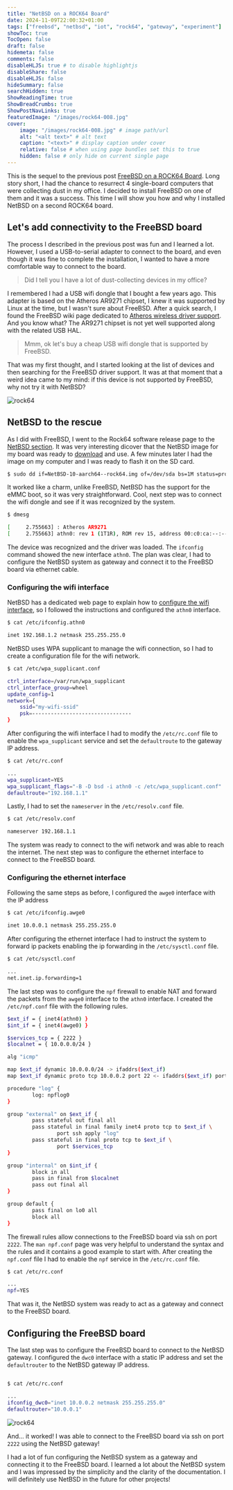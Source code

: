 ```yaml
---
title: "NetBSD on a ROCK64 Board"
date: 2024-11-09T22:00:32+01:00
tags: ["freebsd", "netbsd", "iot", "rock64", "gateway", "experiment"]
showToc: true
TocOpen: false
draft: false
hidemeta: false
comments: false
disableHLJS: true # to disable highlightjs
disableShare: false
disableHLJS: false
hideSummary: false
searchHidden: true
ShowReadingTime: true
ShowBreadCrumbs: true
ShowPostNavLinks: true
featuredImage: "/images/rock64-008.jpg"
cover:
    image: "/images/rock64-008.jpg" # image path/url
    alt: "<alt text>" # alt text
    caption: "<text>" # display caption under cover
    relative: false # when using page bundles set this to true
    hidden: false # only hide on current single page
---
```


This is the sequel to the previous post [FreeBSD on a ROCK64 Board](https://simonevellei.com/blog/posts/freebsd-on-a-rock64-board/). Long story short, I had the chance to resurrect 4 single-board computers that were collecting dust in my office. I decided to install FreeBSD on one of them and it was a success. This time I will show you how and why I installed NetBSD on a second ROCK64 board.

## Let's add connectivity to the FreeBSD board
The process I described in the previous post was fun and I learned a lot. However, I used a USB-to-serial adapter to connect to the board, and even though it was fine to complete the installation, I wanted to have a more comfortable way to connect to the board. 

> Did I tell you I have a lot of dust-collecting devices in my office?

I remembered I had a USB wifi dongle that I bought a few years ago. This adapter is based on the Atheros AR9271 chipset, I knew it was supported by Linux at the time, but I wasn't sure about FreeBSD. After a quick search, I found the FreeBSD wiki page dedicated to [Atheros wireless driver support](https://wiki.freebsd.org/dev/ath(4)). And you know what? The AR9271 chipset  is not yet well supported along with the related USB HAL.

> Mmm, ok let's buy a cheap USB wifi dongle that is supported by FreeBSD.

That was my first thought, and I started looking at the list of devices and then searching for the FreeBSD driver support. It was at that moment that a weird idea came to my mind: if this device is not supported by FreeBSD, why not try it with NetBSD?

![rock64](/blog/images/rock64-006.jpg)

## NetBSD to the rescue

As I did with FreeBSD, I went to the Rock64 software release page to the [NetBSD section](https://wiki.pine64.org/wiki/ROCK64_Software_Releases#NetBSD). It was very interesting dicover that the NetBSD image for my board was ready to [download](https://nycdn.netbsd.org/pub/arm/) and use. A few minutes later I had the image on my computer and I was ready to flash it on the SD card.

```bash
$ sudo dd if=NetBSD-10-aarch64--rock64.img of=/dev/sda bs=1M status=progress
```

It worked like a charm, unlike FreeBSD, NetBSD has the support for the eMMC boot, so it was very straightforward. Cool, next step was to connect the wifi dongle and see if it was recognized by the system.

```bash
$ dmesg

[     2.755663] : Atheros AR9271
[     2.755663] athn0: rev 1 (1T1R), ROM rev 15, address 00:c0:ca:--:--:--
```

The device was recognized and the driver was loaded. The `ifconfig` command showed the new interface `athn0`. The plan was clear, I had to configure the NetBSD system as gateway and connect it to the FreeBSD board via ethernet cable.

### Configuring the wifi interface
NetBSD has a dedicated web page to explain how to [configure the wifi interface](https://www.netbsd.org/docs/guide/en/chap-net-practice.html#chap-net-practice-lan-setup-wlan), so I followed the instructions and configured the `athn0` interface.  

```bash
$ cat /etc/ifconfig.athn0

inet 192.168.1.2 netmask 255.255.255.0
```

NetBSD uses WPA supplicant to manage the wifi connection, so I had to create a configuration file for the wifi network.

```bash
$ cat /etc/wpa_supplicant.conf

ctrl_interface=/var/run/wpa_supplicant
ctrl_interface_group=wheel
update_config=1
network={
	ssid="my-wifi-ssid"
	psk=--------------------------------
}
```

After configuring the wifi interface I had to modify the `/etc/rc.conf` file to enable the `wpa_supplicant` service and set the `defaultroute` to the gateway IP address.

```bash
$ cat /etc/rc.conf

...
wpa_supplicant=YES
wpa_supplicant_flags="-B -D bsd -i athn0 -c /etc/wpa_supplicant.conf"
defaultroute="192.168.1.1"
```

Lastly, I had to set the `nameserver` in the `/etc/resolv.conf` file.

```bash
$ cat /etc/resolv.conf

nameserver 192.168.1.1
```

The system was ready to connect to the wifi network and was able to reach the internet. The next step was to configure the ethernet interface to connect to the FreeBSD board.

### Configuring the ethernet interface
Following the same steps as before, I configured the `awge0` interface with the IP address

```bash
$ cat /etc/ifconfig.awge0

inet 10.0.0.1 netmask 255.255.255.0
```

After configuring the ethernet interface I had to instruct the system to forward ip packets enabling the ip forwarding in the `/etc/sysctl.conf` file.

```bash
$ cat /etc/sysctl.conf

...
net.inet.ip.forwarding=1
```

The last step was to configure the `npf` firewall to enable NAT and forward the packets from the `awge0` interface to the `athn0` interface. I created the `/etc/npf.conf` file with the following rules.

```bash
$ext_if = { inet4(athn0) }
$int_if = { inet4(awge0) }

$services_tcp = { 2222 }
$localnet = { 10.0.0.0/24 }

alg "icmp"

map $ext_if dynamic 10.0.0.0/24 -> ifaddrs($ext_if)
map $ext_if dynamic proto tcp 10.0.0.2 port 22 <- ifaddrs($ext_if) port 2222

procedure "log" {        
        log: npflog0
}

group "external" on $ext_if {
        pass stateful out final all
        pass stateful in final family inet4 proto tcp to $ext_if \
                port ssh apply "log"
        pass stateful in final proto tcp to $ext_if \
                port $services_tcp
}

group "internal" on $int_if {
        block in all
        pass in final from $localnet
        pass out final all
}

group default {
        pass final on lo0 all
        block all
}
```

The firewall rules allow connections to the FreeBSD board via ssh on port `2222`.
The `man npf.conf` page was very helpful to understand the syntax and the rules and it contains a good example to start with. After creating the `npf.conf` file I had to enable the `npf` service in the `/etc/rc.conf` file.

```bash
$ cat /etc/rc.conf

...
npf=YES
```

That was it, the NetBSD system was ready to act as a gateway and connect to the FreeBSD board.

## Configuring the FreeBSD board

The last step was to configure the FreeBSD board to connect to the NetBSD gateway. I configured the `dwc0` interface with a static IP address and set the `defaultrouter` to the NetBSD gateway IP address.

```bash

$ cat /etc/rc.conf

...
ifconfig_dwc0="inet 10.0.0.2 netmask 255.255.255.0"
defaultrouter="10.0.0.1"
```

![rock64](/blog/images/rock64-007.jpg)

And... it worked! I was able to connect to the FreeBSD board via ssh on port `2222` using the NetBSD gateway!

I had a lot of fun configuring the NetBSD system as a gateway and connecting it to the FreeBSD board. I learned a lot about the NetBSD system and I was impressed by the simplicity and the clarity of the documentation. I will definitely use NetBSD in the future for other projects!